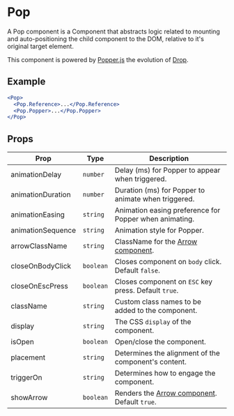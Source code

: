 # Pop

A Pop component is a Component that abstracts logic related to mounting and auto-positioning the child component to the DOM, relative to it's original target element.

This component is powered by [Popper.js](https://popper.js.org/) the evolution of [Drop](../Drop).

## Example

```jsx
<Pop>
  <Pop.Reference>...</Pop.Reference>
  <Pop.Popper>...</Pop.Popper>
</Pop>
```

## Props

| Prop              | Type      | Description                                                |
| ----------------- | --------- | ---------------------------------------------------------- |
| animationDelay    | `number`  | Delay (ms) for Popper to appear when triggered.            |
| animationDuration | `number`  | Duration (ms) for Popper to animate when triggered.        |
| animationEasing   | `string`  | Animation easing preference for Popper when animating.     |
| animationSequence | `string`  | Animation style for Popper.                                |
| arrowClassName    | `string`  | ClassName for the [Arrow component](./Arrow.md).           |
| closeOnBodyClick  | `boolean` | Closes component on `body` click. Default `false`.         |
| closeOnEscPress   | `boolean` | Closes component on `ESC` key press. Default `true`.       |
| className         | `string`  | Custom class names to be added to the component.           |
| display           | `string`  | The CSS `display` of the component.                        |
| isOpen            | `boolean` | Open/close the component.                                  |
| placement         | `string`  | Determines the alignment of the component's content.       |
| triggerOn         | `string`  | Determines how to engage the component.                    |
| showArrow         | `boolean` | Renders the [Arrow component](./Arrow.md). Default `true`. |
